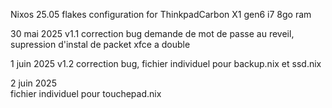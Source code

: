 Nixos 25.05 flakes configuration for ThinkpadCarbon X1 gen6 i7 8go ram

30 mai 2025 v1.1
    correction bug demande de mot de passe au reveil, supression d'instal de packet xfce a double
    
1 juin 2025 v1.2
    correction bug, fichier individuel pour backup.nix et ssd.nix
    
 2 juin 2025   
    fichier individuel pour touchepad.nix
